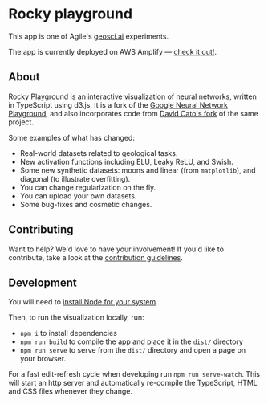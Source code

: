 # Rocky playground

This app is one of Agile's [geosci.ai](https://geosci.ai) experiments.

The app is currently deployed on AWS Amplify — [check it out!](https://playground.geosci.ai).

## About

Rocky Playground is an interactive visualization of neural networks, written in
TypeScript using d3.js. It is a fork of the [Google Neural Network Playground](https://playground.tensorflow.org/),
and also incorporates code from [David Cato's fork](https://github.com/dcato98/playground) of the same project.

Some examples of what has changed:

- Real-world datasets related to geological tasks.
- New activation functions including ELU, Leaky ReLU, and Swish.
- Some new synthetic datasets: moons and linear (from `matplotlib`), and diagonal (to illustrate overfitting).
- You can change regularization on the fly.
- You can upload your own datasets.
- Some bug-fixes and cosmetic changes.


## Contributing

Want to help? We'd love to have your involvement! If you'd like to contribute, take a look at the [contribution guidelines](CONTRIBUTING.md).


## Development

You will need to [install Node for your system](https://nodejs.org/en/download/).

Then, to run the visualization locally, run:
- `npm i` to install dependencies
- `npm run build` to compile the app and place it in the `dist/` directory
- `npm run serve` to serve from the `dist/` directory and open a page on your browser.

For a fast edit-refresh cycle when developing run `npm run serve-watch`.
This will start an http server and automatically re-compile the TypeScript,
HTML and CSS files whenever they change.
